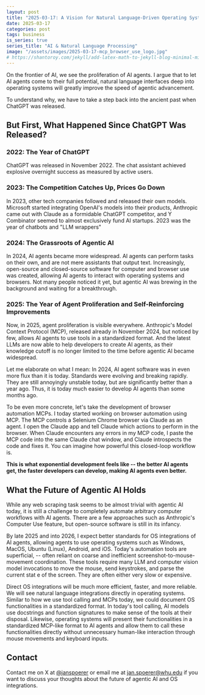 ```yaml
---
layout: post
title: "2025-03-17: A Vision for Natural Language-Driven Operating Systems for More Efficient AI Agents"
date: 2025-03-17
categories: post
tags: business
is_series: true
series_title: "AI & Natural Language Processing"
image: "/assets/images/2025-03-17-mcp_browser_use_logo.jpg"
# https://shantoroy.com/jekyll/add-latex-math-to-jekyll-blog-minimal-mistakes/
---
```

<script type="text/javascript" async
    src="https://cdnjs.cloudflare.com/ajax/libs/mathjax/2.7.6/MathJax.js?config=TeX-MML-AM_CHTML">
</script>

<script type="text/x-mathjax-config">
    MathJax.Hub.Config({
        extensions: ["tex2jax.js"],
        jax: ["input/TeX", "output/HTML-CSS"],
        tex2jax: {
        inlineMath: [ ['$','$'], ["\\(","\\)"] ],
        displayMath: [ ['$$','$$'], ["\\[","\\]"] ],
        processEscapes: true
        },
        "HTML-CSS": { availableFonts: ["TeX"] }
    });
</script>

On the frontier of AI, we see the proliferation of AI agents. I argue that to let AI agents come to their full potential, natural language interfaces deep into operating systems will greatly improve the speed of agentic advancement.

To understand why, we have to take a step back into the ancient past when ChatGPT was released.

## But First, What Happened Since ChatGPT Was Released?

### 2022: The Year of ChatGPT

ChatGPT was released in November 2022. The chat assistant achieved explosive overnight success as measured by active users.

### 2023: The Competition Catches Up, Prices Go Down

In 2023, other tech companies followed and released their own models. Microsoft started integrating OpenAI's models into their products, Anthropic came out with Claude as a formidable ChatGPT competitor, and Y Combinator seemed to almost exclusively fund AI startups. 2023 was the year of chatbots and "LLM wrappers"

### 2024: The Grassroots of Agentic AI

In 2024, AI agents became more widespread. AI agents can perform tasks on their own, and are not mere assistants that output text. Increasingly, open-source and closed-source software for computer and browser use was created, allowing AI agents to interact with operating systems and browsers. Not many people noticed it yet, but agentic AI was brewing in the background and waiting for a breakthrough.

### 2025: The Year of Agent Proliferation and Self-Reinforcing Improvements

Now, in 2025, agent proliferation is visible everywhere. Anthropic's Model Context Protocol (MCP), released already in November 2024, but noticed by few, allows AI agents to use tools in a standardized format. And the latest LLMs are now able to help developers to create AI agents, as their knowledge cutoff is no longer limited to the time before agentic AI became widespread.

Let me elaborate on what I mean: In 2024, AI agent software was in even more flux than it is today. Standards were evolving and breaking rapidly. They are still annoyingly unstable today, but are significantly better than a year ago. Thus, it is today much easier to develop AI agents than some months ago.

To be even more concrete, let's take the development of browser automation MCPs. I today started working on browser automation using MCP. The MCP controls a Selenium Chrome browser via Claude as an agent. I open the Claude app and tell Claude which actions to perform in the browser. When Claude encounters any errors in my MCP code, I paste the MCP code into the same Claude chat window, and Claude introspects the code and fixes it. You can imagine how powerful this closed-loop workflow is.

**This is what exponential development feels like -- the better AI agents get, the faster developers can develop, making AI agents even better.**

## What the Future of Agentic AI Holds

While any web scraping task seems to be almost trivial with agentic AI today, it is still a challenge to completely automate arbitrary computer workflows with AI agents. There are a few approaches such as Anthropic's Computer Use feature, but open-source software is still in its infancy.

By late 2025 and into 2026, I expect better standards for OS integrations of AI agents, allowing agents to use operating systems such as Windows, MacOS, Ubuntu (Linux), Android, and iOS. Today's automation tools are superficial, -- often reliant on coarse and inefficient screenshot-to-mouse-movement coordination. These tools require many LLM and computer vision model invocations to move the mouse, send keystrokes, and parse the current stat e of the screen. They are often either very slow or expensive.

Direct OS integrations will be much more efficient, faster, and more reliable. We will see natural language integrations directly in operating systems. Similar to how we use tool calling and MCPs today, we could document OS functionalities in a standardized format. In today's tool calling, AI models use docstrings and function signatures to make sense of the tools at their disposal. Likewise, operating systems will present their functionalities in a standardized MCP-like format to AI agents and allow them to call these functionalities directly without unnecessary human-like interaction through mouse movements and keyboard inputs.

## Contact

Contact me on X at [@janspoerer](https://x.com/JanSpoerer) or email me at jan.spoerer@whu.edu if you want to discuss your thoughts about the future of agentic AI and OS integrations.